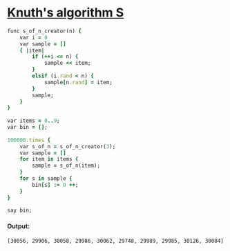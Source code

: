 [1]: http://rosettacode.org/wiki/Knuth's_algorithm_S

# [Knuth's algorithm S][1]

```ruby
func s_of_n_creator(n) {
    var i = 0
    var sample = []
    { |item|
        if (++i <= n) {
            sample << item;
        }
        elsif (i.rand < n) {
            sample[n.rand] = item;
        }
        sample;
    }
}
 
var items = 0..9;
var bin = [];
 
100000.times {
    var s_of_n = s_of_n_creator(3);
    var sample = []
    for item in items {
        sample = s_of_n(item);
    }
    for s in sample {
        bin[s] := 0 ++;
    }
}
 
say bin;
```

#### Output:
```
[30056, 29906, 30058, 29986, 30062, 29748, 29989, 29985, 30126, 30084]
```